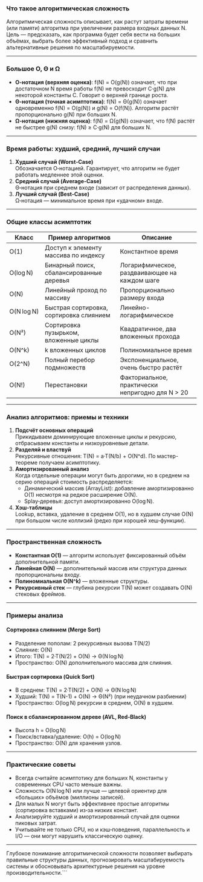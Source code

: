 ### Что такое алгоритмическая сложность  
Алгоритмическая сложность описывает, как растут затраты времени (или памяти) алгоритма при увеличении размера входных данных N. Цель — предсказать, как программа будет себя вести на больших объёмах, выбрать более эффективный подход и сравнить альтернативные решения по масштабируемости.

---

### Большое O, Θ и Ω  
- **O‑нотация (верхняя оценка)**: f(N) = O(g(N)) означает, что при достаточном N время работы f(N) не превосходит C·g(N) для некоторой константы C. Говорит о верхней границе роста.  
- **Θ‑нотация (точная асимптотика)**: f(N) = Θ(g(N)) означает одновременно f(N) = O(g(N)) и g(N) = O(f(N)). Алгоритм растёт пропорционально g(N) при больших N.  
- **Ω‑нотация (нижняя оценка)**: f(N) = Ω(g(N)) означает, что f(N) растёт не быстрее g(N) снизу: f(N) ≥ C·g(N) для больших N.

---

### Время работы: худший, средний, лучший случаи  
1. **Худший случай (Worst‑Case)**  
   Обозначается O‑нотацией. Гарантирует, что алгоритм не будет работать медленнее этой оценки.  
2. **Средний случай (Average‑Case)**  
   Θ‑нотация при среднем входе (зависит от распределения данных).  
3. **Лучший случай (Best‑Case)**  
   Ω‑нотация — минимальное время при «удачном» входе.

---

### Общие классы асимптотик

| Класс             | Пример алгоритмов                              | Описание                                    |
|-------------------|-------------------------------------------------|---------------------------------------------|
| O(1)              | Доступ к элементу массива по индексу            | Константное время                            |
| O(log N)          | Бинарный поиск, сбалансированные деревья        | Логарифмическое, раздваивающее на каждом шаге |
| O(N)              | Линейный проход по массиву                      | Пропорционально размеру входа                |
| O(N log N)        | Быстрая сортировка, сортировка слиянием         | Линейно-логарифмическое                      |
| O(N²)             | Сортировка пузырьком, вложенные циклы           | Квадратичное, два вложенных прохода          |
| O(N^k)            | k вложенных циклов                              | Полиномиальное время                         |
| O(2^N)            | Полный перебор подмножеств                      | Экспоненциальное, очень быстро растёт        |
| O(N!)             | Перестановки                                   | Факториальное, практически непригодно для N > 20 |

---

### Анализ алгоритмов: приемы и техники  
1. **Подсчёт основных операций**  
   Прикидываем доминирующие вложенные циклы и рекурсию, отбрасываем константы и низкоуровневые детали.  
2. **Разделяй и властвуй**  
   Рекурсивные отношения: T(N) = a·T(N/b) + O(N^d). По мастер-теореме получаем асимптотику.  
3. **Амортизированный анализ**  
   Когда отдельные операции могут быть дорогими, но в среднем на серию операций стоимость распределяется:  
   - Динамический массив (ArrayList): добавление амортизированно O(1) несмотря на редкое расширение O(N).  
   - Splay‑деревья: доступ амортизированно O(log N).  
4. **Хэш‑таблицы**  
   Lookup, вставка, удаление в среднем O(1), но в худшем случае O(N) при большом числе коллизий (редко при хорошей хеш‑функции).

---

### Пространственная сложность  
- **Константная O(1)** — алгоритм использует фиксированный объём дополнительной памяти.  
- **Линейная O(N)** — дополнительный массив или структура данных пропорциональны входу.  
- **Полиномиальная O(N^k)** — вложенные структуры.  
- **Рекурсивный стек** — глубина рекурсии T(N) может создавать O(N) стековых фреймов.

---

### Примеры анализа

#### Сортировка слиянием (Merge Sort)  
- Разделение пополам: 2 рекурсивных вызова T(N/2)  
- Слияние: O(N)  
- Итого: T(N) = 2·T(N/2) + O(N) → Θ(N log N)  
- Пространство: O(N) дополнительного массива для слияния.

#### Быстрая сортировка (Quick Sort)  
- В среднем: T(N) = 2·T(N/2) + O(N) → Θ(N log N)  
- Худший: T(N) = T(N-1) + O(N) → Θ(N²) (при неудачном разбиении)  
- Пространство: O(log N) рекурсии в среднем, O(N) в худшем.

#### Поиск в сбалансированном дереве (AVL, Red‑Black)  
- Высота h = O(log N)  
- Поиск/вставка/удаление: O(h) = O(log N)  
- Пространство: O(N) для хранения узлов.

---

### Практические советы  
- Всегда считайте асимптотику для больших N, константы у современных CPU часто меньше важны.  
- Сложность O(N log N) или лучше — целевой ориентир для «больших» объёмов (миллионы записей).  
- Для малых N могут быть эффективнее простые алгоритмы (сортировка вставками) из‑за низких констант.  
- Анализируйте худший и амортизированный случай для оценки пиковых затрат.  
- Учитывайте не только CPU, но и кэш‑поведения, параллельность и I/O — они могут нарушить классическую оценку.

---

Глубокое понимание алгоритмической сложности позволяет выбирать правильные структуры данных, прогнозировать масштабируемость системы и обосновывать архитектурные решения на уровне производительности.```
